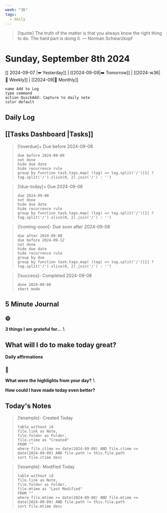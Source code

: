 ```yaml
---
week: "36"
tags:
  - daily
---
```


> [!quote] The truth of the matter is that you always know the right thing to do. The hard part is doing it.
> — Norman Schwarzkopf

# Sunday, September 8th 2024

[[ 2024-09-07 |⬅️ Yesterday]] | [[2024-09-09|➡️ Tomorrow]] | [[2024-w36|📖 Weekly]] | [[2024-09|📅 Monthly]]

```button
name Add to Log
type command
action QuickAdd: Capture to daily note
color default
```


## Daily Log





## [[Tasks Dashboard |Tasks]]

> [!overdue]+ Due before 2024-09-08
> ```tasks
> due before 2024-09-08
> not done
> hide due date
> hide recurrence rule
> group by function task.tags.map( (tag) => tag.split('/')[1] ? tag.split('/').slice(0, 2).join('/') : '')
> ```

> [!due-today]+ Due 2024-09-08
> ```tasks
> due 2024-09-08
> not done
> hide due date
> hide recurrence rule
> group by function task.tags.map( (tag) => tag.split('/')[1] ? tag.split('/').slice(0, 2).join('/') : '')

> [!coming-soon]- Due soon after 2024-09-08
> ```tasks
> due after 2024-09-08
> due before 2024-09-12
> not done
> hide due date
> hide recurrence rule
> group by due
> group by function task.tags.map( (tag) => tag.split('/')[1] ? tag.split('/').slice(0, 2).join('/') : '')
> ```

> [!success]- Completed 2024-09-08
> ```tasks
> done 2024-09-08
> short mode
> ```

## 5 Minute Journal

### 🌞
**3 things I am grateful for...**
1. 

**What will I do to make today great?**
- 

**Daily affirmations**


### 🌚
**What were the highlights from your day?**
1. 

**How could I have made today even better?**


## Today's Notes

> [!example]- Created Today
> ```dataview
> table without id
> file.link as Note,
> file.folder as Folder,
> file.ctime as "Created"
> FROM ""
> where file.ctime >= date(2024-09-08) AND file.ctime <= date(2024-09-09) AND file.path != this.file.path
> sort file.ctime desc
> ```

> [!example]- Modified Today
> ```dataview
> table without id
> file.link as Note,
> file.folder as Folder,
> file.mtime as "Last Modified"
> FROM ""
> where file.mtime >= date(2024-09-08) AND file.mtime <= date(2024-09-09) AND file.path != this.file.path
> sort file.mtime desc
> ```


